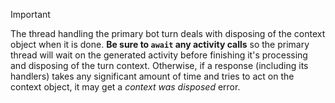> [!IMPORTANT]
> The thread handling the primary bot turn deals with disposing of the context object when it is done. **Be sure to `await` any activity calls** so the primary thread will wait on the generated activity before finishing it's processing and disposing of the turn context. Otherwise, if a response (including its handlers) takes any significant amount of time and tries to act on the context object, it may get a _context was disposed_ error.